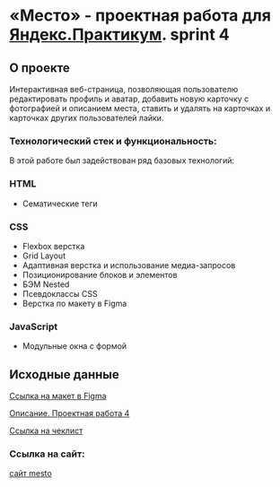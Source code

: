 # «Место» - проектная работа для [Яндекс.Практикум](https://practicum.yandex.ru/). sprint 4

## О проекте
Интерактивная веб-страница, позволяющая пользователю редактировать профиль и аватар, добавить новую карточку с фотографией и описанием места, 
ставить и удалять на карточках и карточках других пользователей лайки. 

### Технологический стек и функциональность:
В этой работе был задействован ряд базовых технологий:

### HTML

* Сематические теги

### CSS

* Flexbox верстка
* Grid Layout
* Адаптивная верстка и использование медиа-запросов
* Позиционирование блоков и элементов
* БЭМ Nested
* Псевдоклассы CSS
* Верстка по макету в Figma

### JavaScript

* Модульные окна с формой

## Исходные данные

[Ссылка на макет в Figma](https://www.figma.com/file/2cn9N9jSkmxD84oJik7xL7/JavaScript.-Sprint-4?node-id=0%3A1)

[Описание. Проектная работа 4](https://concrete-web-bad.notion.site/4-d5951fc52b1940a6b867ca542ad0f3a6)

[Ссылка на чеклист](https://code.s3.yandex.net/web-developer/checklists-pdf/new-program/checklist-4.pdf)


### Ссылка на сайт:
[сайт mesto](https://evgeniya089.github.io/mesto-4sprint/)
